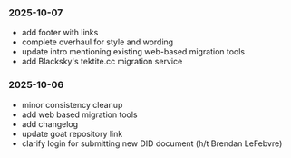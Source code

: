 ### 2025-10-07

- add footer with links
- complete overhaul for style and wording
- update intro mentioning existing web-based migration tools
- add Blacksky's tektite.cc migration service

### 2025-10-06

- minor consistency cleanup
- add web based migration tools
- add changelog
- update goat repository link
- clarify login for submitting new DID document (h/t Brendan LeFebvre)
